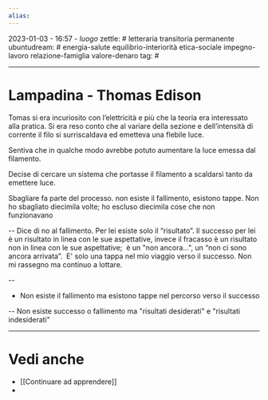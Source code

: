 ```yaml
---
alias: 
---
```

2023-01-03 - 16:57 - *luogo*
zettle: # letteraria transitoria permanente
ubuntudream: # energia-salute equilibrio-interiorità etica-sociale impegno-lavoro relazione-famiglia valore-denaro 
tag: #

---
# Lampadina - Thomas Edison

Tomas si era incuriosito con l’elettricità e più che la teoria era interessato alla pratica. Si era reso conto che al variare della sezione e dell’intensità di corrente il filo si surriscaldava ed emetteva una flebile luce.

Sentiva che in qualche modo avrebbe potuto aumentare la luce emessa dal filamento.

Decise di cercare un sistema che portasse il filamento a scaldarsi tanto da emettere luce.

Sbagliare fa parte del processo. non esiste il fallimento, esistono tappe. Non ho sbagliato diecimila volte; ho escluso diecimila cose che non funzionavano

--
Dice di no al fallimento. Per lei esiste solo il “risultato”. Il successo per lei è un risultato in linea con le sue aspettative, invece il fracasso è un risultato non in linea con le sue aspettative;  è un "non ancora...", un “non ci sono ancora arrivata”.  E' solo una tappa nel mio viaggio verso il successo. Non mi rassegno ma continuo a lottare.

--
- Non esiste il fallimento ma esistono tappe nel percorso verso il successo

--
Non esiste successo o fallimento ma "risultati desiderati" e "risultati indesiderati"



---
# Vedi anche
- [[Continuare ad apprendere]]
- 
